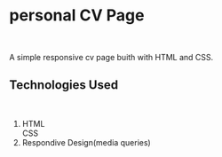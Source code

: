 <h1>personal CV Page</h1><br>
<p>A simple responsive cv page buith with HTML and CSS.</p>
<h2>Technologies Used</h2><br>
<ol>
  <li>
    HTML
  </li
    <li>
      CSS
    </li>
  <li>Respondive Design(media queries)</li>
</ol>
